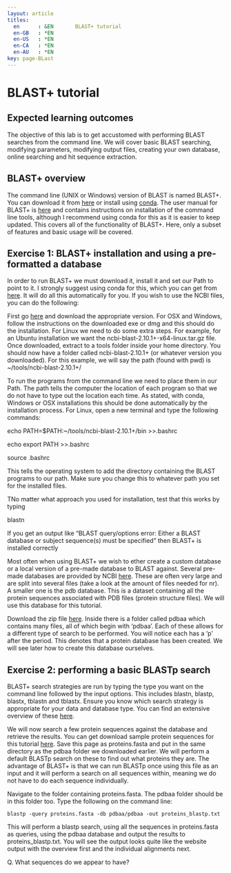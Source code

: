 ```yaml
---
layout: article
titles:
  en      : &EN       BLAST+ tutorial
  en-GB   : *EN
  en-US   : *EN
  en-CA   : *EN
  en-AU   : *EN
key: page-BLast
---
```


# BLAST+ tutorial

## Expected learning outcomes

The objective of this lab is to get accustomed with performing BLAST searches from the command line. We will cover basic BLAST searching, modifying parameters, modifying output files, creating your own database, online searching and hit sequence extraction.

## BLAST+ overview

The command line (UNIX or Windows) version of BLAST is named BLAST+. You can download it from [here](ftp://ftp.ncbi.nlm.nih.gov/blast/executables/blast+/LATEST/) or install using [conda](https://anaconda.org/bioconda/blast). The user manual for BLAST+ is [here](https://www.ncbi.nlm.nih.gov/books/NBK279690/) and contains instructions on installation of the command line tools, although I recommend using conda for this as it is easier to keep updated. This covers all of the functionality of BLAST+. Here, only a subset of features and basic usage will be covered.

## Exercise 1: BLAST+ installation and using a pre-formatted a database

In order to run BLAST+ we must download it, install it and set our Path to point to it. I strongly suggest using conda for this, which you can get from [here](https://docs.conda.io/projects/conda/en/latest/user-guide/install/). It will do all this automatically for you. If you wish to use the NCBI files, you can do the following:

First go [here](ftp://ftp.ncbi.nlm.nih.gov/blast/executables/blast+/LATEST/) and download the appropriate version. For OSX and Windows, follow the instructions on the downloaded exe or dmg and this should do the installation. For Linux we need to do some extra steps. For example, for an Ubuntu installation we want the ncbi-blast-2.10.1+-x64-linux.tar.gz file. Once downloaded, extract to a tools folder inside your home directory. You should now have a folder called ncbi-blast-2.10.1+ (or whatever version you downloaded). For this example, we will say the path (found with pwd) is ~/tools/ncbi-blast-2.10.1+/

To run the programs from the command line we need to place them in our Path. The path tells the computer the location of each program so that we do not have to type out the location each time. As stated, with conda, Windows or OSX installations this should be done automatically by the installation process. For Linux, open a new terminal and type the following commands:

echo PATH=$PATH:~/tools/ncbi-blast-2.10.1+/bin >>.bashrc

echo export PATH >>.bashrc

source .bashrc

This tells the operating system to add the directory containing the BLAST programs to our path. Make sure you change this to whatever path you set for the installed files.

TNo matter what approach you used for installation, test that this works by typing

blastn

If you get an output like “BLAST query/options error: Either a BLAST database or subject sequence(s) must be specified” then BLAST+ is installed correctly

Most often when using BLAST+ we wish to ether create a custom database or a local version of a pre-made database to BLAST against. Several pre-made databases are provided by NCBI [here](ftp://ftp.ncbi.nlm.nih.gov/blast/db/). These are often very large and are split into several files (take a look at the amount of files needed for nr). A smaller one is the pdb database. This is a dataset containing all the protein sequences associated with PDB files (protein structure files). We will use this database for this tutorial.

Download the zip file [here](ftp://ftp.ncbi.nlm.nih.gov/blast/db/pdbaa.tar.gz). Inside there is a folder called pdbaa which contains many files, all of which begin with ‘pdbaa’. Each of these allows for a different type of search to be performed. You will notice each has a ‘p’ after the period. This denotes that a protein database has been created. We will see later how to create this database ourselves.

## Exercise 2: performing a basic BLASTp search

BLAST+ search strategies are run by typing the type you want on the command line followed by the input options. This includes blastn, blastp, blastx, tblastn and tblastx. Ensure you know which search strategy is appropriate for your data and database type. You can find an extensive overview of these [here](https://www.ncbi.nlm.nih.gov/books/NBK1734/).

We will now search a few protein sequences against the database and retrieve the results. You can get download sample protein sequences for this tutorial [here](https://raw.githubusercontent.com/conmeehan/conmeehan.github.io/master/proteins.fasta). Save this page as proteins.fasta and put in the same directory as the pdbaa folder we downloaded earlier. We will perform a default BLASTp search on these to find out what proteins they are. The advantage of BLAST+ is that we can run BLASTp once using this file as an input and it will perform a search on all sequences within, meaning we do not have to do each sequence individually.

Navigate to the folder containing proteins.fasta. The pdbaa folder should be in this folder too. Type the following on the command line:

```console
blastp -query proteins.fasta -db pdbaa/pdbaa -out proteins_blastp.txt
```

This will perform a blastp search, using all the sequences in proteins.fasta as queries, using the pdbaa database and output the results to proteins_blastp.txt. You will see the output looks quite like the website output with the overview first and the individual alignments next.

Q. What sequences do we appear to have?




